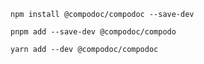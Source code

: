 ```shell renderer="angular" language="js" packageManager="npm"
npm install @compodoc/compodoc --save-dev
```

```shell renderer="angular" language="js" packageManager="pnpm"
pnpm add --save-dev @compodoc/compodo
```

```shell renderer="angular" language="js" packageManager="yarn"
yarn add --dev @compodoc/compodoc
```
